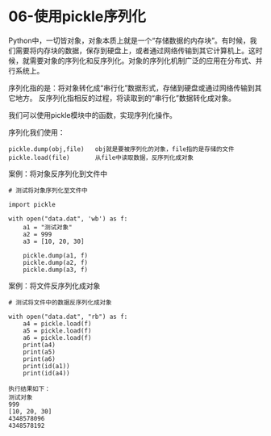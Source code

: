 # 06-使用pickle序列化


Python中，一切皆对象，对象本质上就是一个“存储数据的内存块”。有时候，我们需要将内存块的数据，保存到硬盘上，或者通过网络传输到其它计算机上。这时候，就需要对象的序列化和反序列化。对象的序列化机制广泛的应用在分布式、并行系统上。

序列化指的是：将对象转化成“串行化”数据形式，存储到硬盘或通过网络传输到其它地方。
反序列化指相反的过程，将读取到的“串行化”数据转化成对象。

我们可以使用pickle模块中的函数，实现序列化操作。


序列化我们使用：
```
pickle.dump(obj,file)   obj就是要被序列化的对象，file指的是存储的文件
pickle.load(file)       从file中读取数据，反序列化成对象
```


案例：将对象反序列化到文件中
```
# 测试将对象序列化至文件中

import pickle

with open("data.dat", 'wb') as f:
    a1 = "测试对象"
    a2 = 999
    a3 = [10, 20, 30]

    pickle.dump(a1, f)
    pickle.dump(a2, f)
    pickle.dump(a3, f)

```


案例：将文件反序列化成对象
```
# 测试将文件中的数据反序列化成对象

with open("data.dat", "rb") as f:
    a4 = pickle.load(f)
    a5 = pickle.load(f)
    a6 = pickle.load(f)
    print(a4)
    print(a5)
    print(a6)
    print(id(a1))
    print(id(a4))

执行结果如下：
测试对象
999
[10, 20, 30]
4348578096
4348578192
```